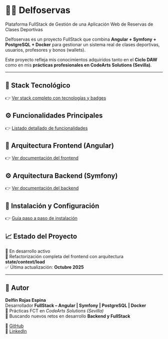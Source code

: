 # 🏋️‍♂️ Delfoservas

Plataforma FullStack de Gestión de una Aplicación Web de Reservas de Clases Deportivas

Delfoservas es un proyecto FullStack que combina **Angular + Symfony + PostgreSQL + Docker** para gestionar un sistema real de clases deportivas, usuarios, profesores y bonos (wallets).

Este proyecto refleja mis conocimientos adquiridos tanto en el **Ciclo DAW** como en mis **prácticas profesionales en CodeArts Solutions (Sevilla)**.

---

## 🚀 Stack Tecnológico
👉 [Ver stack completo con tecnologías y badges](./docs/stack.md)

## ⚙️ Funcionalidades Principales
👉 [Listado detallado de funcionalidades](./docs/funcionalidades.md)

## 🧱 Arquitectura Frontend (Angular)
👉 [Ver documentación del frontend](./docs/frontend.md)

## ⚙️ Arquitectura Backend (Symfony)
👉 [Ver documentación del backend](./docs/backend.md)

## 🧩 Instalación y Configuración
👉 [Guía paso a paso de instalación](./docs/instalacion.md)

## 📈 Estado del Proyecto
🚧 En desarrollo activo  
🔄 Refactorización completa del frontend con arquitectura **state/context/load**  
✅ Última actualización: **Octubre 2025**

---

## 👤 Autor

**Delfín Rojas Espina**  
Desarrollador **FullStack – Angular | Symfony | PostgreSQL | Docker**  
💼 Prácticas FCT en *CodeArts Solutions (Sevilla)*  
🚀 Buscando nuevos retos en desarrollo **Backend y FullStack**

🔗 [GitHub](https://github.com/delforojas)  
🔗 [LinkedIn](https://www.linkedin.com/in/delfinrojasespina/)